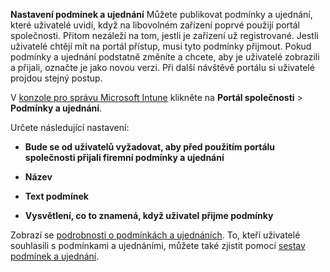 **Nastavení podmínek a ujednání** Můžete publikovat podmínky a ujednání, které uživatelé uvidí, když na libovolném zařízení poprvé použijí portál společnosti. Přitom nezáleží na tom, jestli je zařízení už registrované. Jestli uživatelé chtějí mít na portál přístup, musí tyto podmínky přijmout. Pokud podmínky a ujednání podstatně změníte a chcete, aby je uživatelé zobrazili a přijali, označte je jako novou verzi. Při další návštěvě portálu si uživatelé projdou stejný postup.

V [konzole pro správu Microsoft Intune](http://manage.microsoft.com) klikněte na **Portál společnosti** &gt; **Podmínky a ujednání**.

Určete následující nastavení:

-   **Bude se od uživatelů vyžadovat, aby před použitím portálu společnosti přijali firemní podmínky a ujednání**

-   **Název**

-   **Text podmínek**

-   **Vysvětlení, co to znamená, když uživatel přijme podmínky**

Zobrazí se [podrobnosti o podmínkách a ujednáních](https://technet.microsoft.com/library/mt405893.aspx).  To, kteří uživatelé souhlasili s podmínkami a ujednáními, můžete také zjistit pomocí [sestav podmínek a ujednání](https://technet.microsoft.com/library/dn646977.aspx).



<!--HONumber=Jun16_HO4-->


